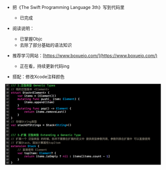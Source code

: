 
- 把《The Swift Programming Language 3th》写到代码里
  - 已完成
 
- 阅读说明：
  - 已掌握Objc
  - 去除了部分基础的语法知识
  
- 推荐学习网站：[https://www.boxueio.com/](https://www.boxueio.com/)
  - 正在看，持续更新代码ing

- 搭配：修改Xcode注释颜色

![配色](XcodeTheme.png)
